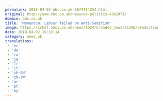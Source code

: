 ```yaml
---
permalink: 2018-04-02-bbc.co.uk-1674414254.html
original: http://www.bbc.co.uk/news/uk-politics-43620717
domain: bbc.co.uk
title: 'Momentum: Labour failed on anti-Semitism'
image: https://ichef.bbci.co.uk/news/1024/branded_news/113A6/production/_100666507_97ebf78d-ad83-4635-9537-b96baf1fa886.jpg
date: 2018-04-02 19:19:14
category: news_uk
translations: 
 - 'es'
 - 'de'
 - 'ru'
 - 'ja'
 - 'fr'
 - 'it'
 - 'zh-CN'
 - 'zh-TW'
 - 'ar'
 - 'pt'
 - 'hy'
---
```


